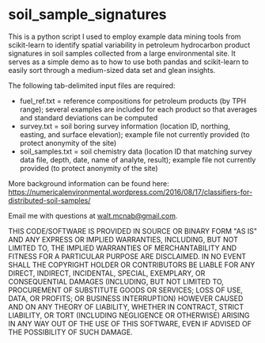 # soil_sample_signatures
This is a python script I used to employ example data mining tools from scikit-learn to identify spatial variability in petroleum hydrocarbon product signatures in soil samples collected from a large environmental site. It serves as a simple demo as to how to use both pandas and scikit-learn to easily sort through a medium-sized data set and glean insights.

The following tab-delimited input files are required:

* fuel_ref.txt = reference compositions for petroleum products (by TPH range); several examples are included for each product so that averages and standard deviations can be computed
* survey.txt = soil boring survey information (location ID, northing, easting, and surface elevation); example file not currently provided (to protect anonymity of the site)
* soil_samples.txt = soil chemistry data (location ID that matching survey data file, depth, date, name of analyte, result); example file not currently provided (to protect anonymity of the site)

More background information can be found here: https://numericalenvironmental.wordpress.com/2016/08/17/classifiers-for-distributed-soil-samples/

Email me with questions at walt.mcnab@gmail.com. 

THIS CODE/SOFTWARE IS PROVIDED IN SOURCE OR BINARY FORM "AS IS" AND ANY EXPRESS OR IMPLIED WARRANTIES, INCLUDING, BUT NOT LIMITED TO, THE IMPLIED WARRANTIES OF MERCHANTABILITY AND FITNESS FOR A PARTICULAR PURPOSE ARE DISCLAIMED. IN NO EVENT SHALL THE COPYRIGHT HOLDER OR CONTRIBUTORS BE LIABLE FOR ANY DIRECT, INDIRECT, INCIDENTAL, SPECIAL, EXEMPLARY, OR CONSEQUENTIAL DAMAGES (INCLUDING, BUT NOT LIMITED TO, PROCUREMENT OF SUBSTITUTE GOODS OR SERVICES; LOSS OF USE, DATA, OR PROFITS; OR BUSINESS INTERRUPTION) HOWEVER CAUSED AND ON ANY THEORY OF LIABILITY, WHETHER IN CONTRACT, STRICT LIABILITY, OR TORT (INCLUDING NEGLIGENCE OR OTHERWISE) ARISING IN ANY WAY OUT OF THE USE OF THIS SOFTWARE, EVEN IF ADVISED OF THE POSSIBILITY OF SUCH DAMAGE.
